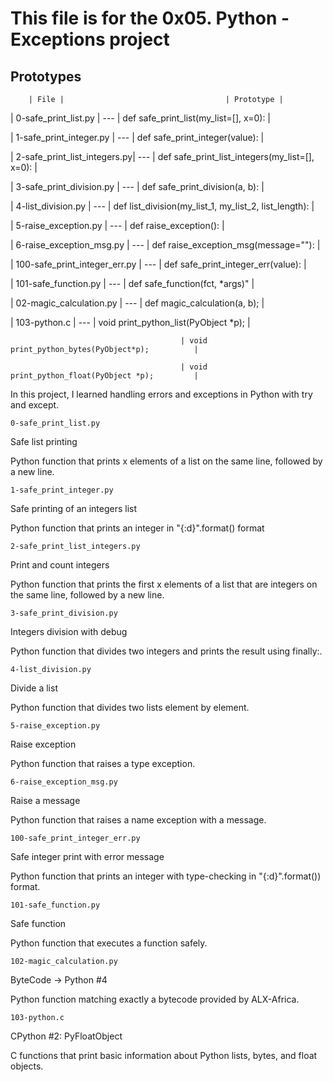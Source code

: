 # This file is for the 0x05. Python - Exceptions project

## Prototypes

        | File |                                    | Prototype |

| 0-safe_print_list.py |          ---      | def safe_print_list(my_list=[], x=0):         |

| 1-safe_print_integer.py |       ---     | def safe_print_integer(value):                |

| 2-safe_print_list_integers.py|  ---      | def safe_print_list_integers(my_list=[], x=0): |

| 3-safe_print_division.py |      ---      | def safe_print_division(a, b):                 |

| 4-list_division.py |            ---      | def list_division(my_list_1, my_list_2, list_length): |

| 5-raise_exception.py |          ---      | def raise_exception():                        |

| 6-raise_exception_msg.py |      ---     | def raise_exception_msg(message=""):          |

| 100-safe_print_integer_err.py | ---     | def safe_print_integer_err(value):            |

| 101-safe_function.py |          ---      | def safe_function(fct, *args)"                |

| 02-magic_calculation.py |       ---      | def magic_calculation(a, b);                  |

| 103-python.c |                  ---     | void print_python_list(PyObject *p);          |

                                          | void print_python_bytes(PyObject*p);          |

                                          | void print_python_float(PyObject *p);         |

In this project, I learned handling errors and exceptions in Python with try and except.

```0-safe_print_list.py```

Safe list printing

Python function that prints x elements of a list on the same line, followed by a new line.

```1-safe_print_integer.py```

Safe printing of an integers list

Python function that prints an integer in "{:d}".format() format

```2-safe_print_list_integers.py```

Print and count integers

Python function that prints the first x elements of a list that are integers on the same line, followed by a new line.

```3-safe_print_division.py```

Integers division with debug

Python function that divides two integers and prints the result using finally:.

```4-list_division.py```

Divide a list

Python function that divides two lists element by element.

```5-raise_exception.py```

Raise exception

Python function that raises a type exception.

```6-raise_exception_msg.py```

Raise a message

Python function that raises a name exception with a message.

```100-safe_print_integer_err.py```

Safe integer print with error message

Python function that prints an integer with type-checking in "{:d}".format()) format.

```101-safe_function.py```

Safe function

Python function that executes a function safely.

```102-magic_calculation.py```

ByteCode -> Python #4

Python function matching exactly a bytecode provided by ALX-Africa.

```103-python.c```

CPython #2: PyFloatObject

C functions that print basic information about Python lists, bytes, and float objects.
